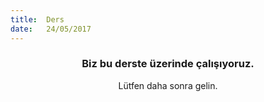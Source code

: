 ```yaml
---
title:  Ders
date:   24/05/2017
---
```


### <center>Biz bu derste üzerinde çalışıyoruz.</center>
<center>Lütfen daha sonra gelin.</center>